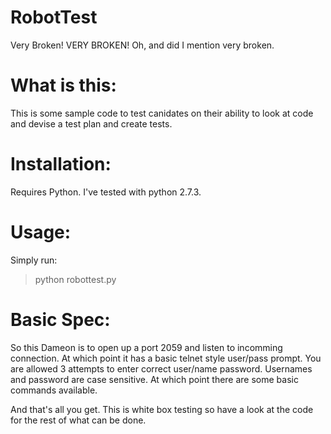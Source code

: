 RobotTest
=========
Very Broken! 
VERY BROKEN!
Oh, and did I mention very broken.

What is this:
=============
This is some sample code to test canidates on their ability to look at code
and devise a test plan and create tests.  

Installation:
=============
Requires Python.  I've tested with python 2.7.3.  

Usage:
=============
Simply run:

> python robottest.py

Basic Spec:
===========
So this Dameon is to open up a port 2059 and listen to incomming connection. 
At which point it has a basic telnet style user/pass prompt.  You are allowed 3
attempts to enter correct user/name password.  Usernames and password are case 
sensitive.  At which point there are some basic commands available.

And that's all you get.  This is white box testing so have a look at the code
for the rest of what can be done.

